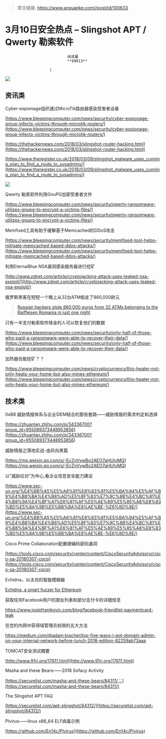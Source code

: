 > 原文链接: https://www.anquanke.com//post/id/100633 


# 3月10日安全热点 – Slingshot APT / Qwerty 勒索软件


                                阅读量   
                                **89813**
                            
                        |
                        
                                                                                    



[![](https://p3.ssl.qhimg.com/t01962d627638962a61.png)](https://p3.ssl.qhimg.com/t01962d627638962a61.png)



## 资讯类

Cyber​​-espionage组织通过MicroTik路由器感染受害者设备

[https://www.bleepingcomputer.com/news/security/cyber-espionage-group-infects-victims-through-microtik-routers/](https://www.bleepingcomputer.com/news/security/cyber-espionage-group-infects-victims-through-microtik-routers/)

[https://thehackernews.com/2018/03/slingshot-router-hacking.html](https://thehackernews.com/2018/03/slingshot-router-hacking.html)

[https://www.theregister.co.uk/2018/03/09/slingshot_malware_uses_cunning_plan_to_find_a_route_to_sysadmins/](https://www.theregister.co.uk/2018/03/09/slingshot_malware_uses_cunning_plan_to_find_a_route_to_sysadmins/)

[![](https://p4.ssl.qhimg.com/t01b4577065423d05a2.png)](https://p4.ssl.qhimg.com/t01b4577065423d05a2.png)



Qwerty 勒索软件利用GnuPG加密受害者文件

[https://www.bleepingcomputer.com/news/security/qwerty-ransomware-utilizes-gnupg-to-encrypt-a-victims-files/](https://www.bleepingcomputer.com/news/security/qwerty-ransomware-utilizes-gnupg-to-encrypt-a-victims-files/)



Memfixed工具有助于缓解基于Memcached的DDoS攻击

[https://www.bleepingcomputer.com/news/security/memfixed-tool-helps-mitigate-memcached-based-ddos-attacks/](https://www.bleepingcomputer.com/news/security/memfixed-tool-helps-mitigate-memcached-based-ddos-attacks/)



利用EternalBlue NSA漏洞感染服务器进行挖矿

[http://www.zdnet.com/article/cryptojacking-attack-uses-leaked-nsa-exploit/](http://www.zdnet.com/article/cryptojacking-attack-uses-leaked-nsa-exploit/)



俄罗斯黑客在短短一个晚上从32台ATM偷走了860,000欧元

> [Russian hackers stole 860,000 euros from 32 ATMs belonging to the Raiffeisen Romania in just one night](http://securityaffairs.co/wordpress/70046/cyber-crime/raiffeisen-cyber-heist.html)

<iframe class="wp-embedded-content" sandbox="allow-scripts" security="restricted" style="position: absolute; clip: rect(1px, 1px, 1px, 1px);" src="http://securityaffairs.co/wordpress/70046/cyber-crime/raiffeisen-cyber-heist.html/embed#?secret=GHDVpCIfaK" data-secret="GHDVpCIfaK" width="500" height="282" title="“Russian hackers stole 860,000 euros from 32 ATMs belonging to the Raiffeisen Romania in just one night” — Security Affairs" frameborder="0" marginwidth="0" marginheight="0" scrolling="no"></iframe>



只有一半支付勒索软件赎金的人可以恢复他们的数据

[https://www.bleepingcomputer.com/news/security/only-half-of-those-who-paid-a-ransomware-were-able-to-recover-their-data/](https://www.bleepingcomputer.com/news/security/only-half-of-those-who-paid-a-ransomware-were-able-to-recover-their-data/)



加热器也能挖矿？？

[https://www.bleepingcomputer.com/news/cryptocurrency/this-heater-not-only-heats-your-home-but-also-mines-ethereum/](https://www.bleepingcomputer.com/news/cryptocurrency/this-heater-not-only-heats-your-home-but-also-mines-ethereum/)



## 技术类

0xB8 威胁情报体系与企业SIEM结合的那些套路——威胁情报的需求判定和选择

[https://zhuanlan.zhihu.com/p/34336700?group_id=955089373448953856](https://zhuanlan.zhihu.com/p/34336700?group_id=955089373448953856)



威胁情报之落地实战-由灰向黑篇

[https://mp.weixin.qq.com/s/-EcZnVvwBo2AEO7aHUIvMQ](https://mp.weixin.qq.com/s/-EcZnVvwBo2AEO7aHUIvMQ)



以“威胁应对”为中心,看企业信息安全能力建设

[https://www.sec-un.org/%E4%BB%A5%E5%A8%81%E8%83%81%E5%BA%94%E5%AF%B9%E4%B8%BA%E4%B8%AD%E5%BF%83%E7%9C%8B%E4%BC%81%E4%B8%9A%E4%BF%A1%E6%81%AF%E5%AE%89%E5%85%A8%E8%83%BD%E5%8A%9B%E5%BB%BA%E8%AE%BE-%E6%9D%8E/](https://www.sec-un.org/%E4%BB%A5%E5%A8%81%E8%83%81%E5%BA%94%E5%AF%B9%E4%B8%BA%E4%B8%AD%E5%BF%83%E7%9C%8B%E4%BC%81%E4%B8%9A%E4%BF%A1%E6%81%AF%E5%AE%89%E5%85%A8%E8%83%BD%E5%8A%9B%E5%BB%BA%E8%AE%BE-%E6%9D%8E/)



Cisco Prime Collaboration配置硬编码密码漏洞

[https://tools.cisco.com/security/center/content/CiscoSecurityAdvisory/cisco-sa-20180307-cpcp](https://tools.cisco.com/security/center/content/CiscoSecurityAdvisory/cisco-sa-20180307-cpcp)



Echidna，以太坊的智能模糊器

[Echidna, a smart fuzzer for Ethereum](https://blog.trailofbits.com/2018/03/09/echidna-a-smart-fuzzer-for-ethereum/)



获取任何Facebook用户的朋友列表和部分支付卡的详细信息

https://www.josipfranjkovic.com/blog/facebook-friendlist-paymentcard-leak



在您的内网中获得域管理员权限的五大方法

https://medium.com/@adam.toscher/top-five-ways-i-got-domain-admin-on-your-internal-network-before-lunch-2018-edition-82259ab73aaa



TOMCAT安全测试概要

[http://www.91ri.org/17611.html](http://www.91ri.org/17611.html)



Masha and these Bears——2018 Sofacy Activity

[https://securelist.com/masha-and-these-bears/84311/；](https://securelist.com/masha-and-these-bears/84311/)



The Slingshot APT FAQ

[https://securelist.com/apt-slingshot/84312/](https://securelist.com/apt-slingshot/84312/)



PIvirus——linux x86_64 ELF病毒示例

[https://github.com/En14c/PIvirus](https://github.com/En14c/PIvirus)


